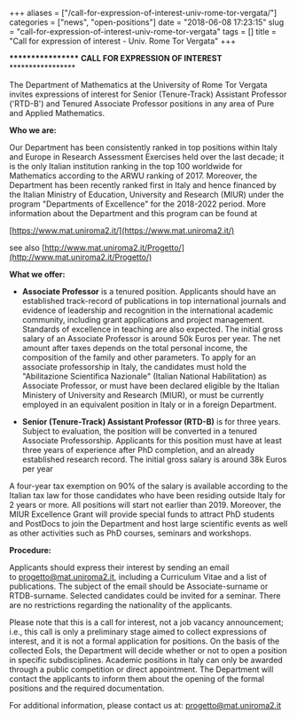 +++
aliases = ["/call-for-expression-of-interest-univ-rome-tor-vergata/"]
categories = ["news", "open-positions"]
date = "2018-06-08 17:23:15"
slug = "call-for-expression-of-interest-univ-rome-tor-vergata"
tags = []
title = "Call for expression of interest - Univ. Rome Tor Vergata"
+++

**\*\*\*\*\*\*\*\*\*\*\*\*\*\*\*\*** **CALL FOR EXPRESSION OF INTEREST**
\*\*\*\*\*\*\*\*\*\*\*\*\*\*\*\*\*

The Department of Mathematics at the University of Rome Tor Vergata
invites expressions of interest for Senior (Tenure-Track) Assistant
Professor ('RTD-B') and Tenured Associate Professor positions in any
area of Pure and Applied Mathematics.

**Who we are:**

Our Department has been consistently ranked in top positions within
Italy and Europe in Research Assessment Exercises held over the last
decade; it is the only Italian institution ranking in the top 100
worldwide for Mathematics according to the ARWU ranking of 2017.
Moreover, the Department has been recently ranked first in Italy and
hence financed by the Italian Ministry of Education, University and
Research (MIUR) under the program "Departments of Excellence" for the
2018-2022 period. More information about the Department and this program
can be found at

[https://www.mat.uniroma2.it/](https://www.mat.uniroma2.it/)

see also [http://www.mat.uniroma2.it/Progetto/](http://www.mat.uniroma2.it/Progetto/)

**What we offer:**

- **Associate Professor** is a tenured position. Applicants should have
an established track-record of publications in top international
journals and evidence of leadership and recognition in the international
academic community, including grant applications and project management.
Standards of excellence in teaching are also expected. The initial gross
salary of an Associate Professor is around 50k Euros per year. The net
amount after taxes depends on the total personal income, the composition
of the family and other parameters. To apply for an associate
professorship in Italy, the candidates must hold the "Abilitazione
Scientifica Nazionale" (Italian National Habilitation) as Associate
Professor, or must have been declared eligible by the Italian Ministery
of University and Research (MIUR), or must be currently employed in an
equivalent position in Italy or in a foreign Department.

- **Senior (Tenure-Track) Assistant Professor (RTD-B)** is for three
years. Subject to evaluation, the position will be converted in a
tenured Associate Professorship. Applicants for this position must have
at least three years of experience after PhD completion, and an already
established research record. The initial gross salary is around 38k
Euros per year

A four-year tax exemption on 90% of the salary is available according to
the Italian tax law for those candidates who have been residing outside
Italy for 2 years or more. All positions will start not earlier than
2019. Moreover, the MIUR Excellence Grant will provide special funds to
attract PhD students and PostDocs to join the Department and host large
scientific events as well as other activities such as PhD courses,
seminars and workshops.

**Procedure:**

Applicants should express their interest by sending an email
to [progetto@mat.uniroma2.it](progetto@mat.uniroma2.it), including a Curriculum Vitae and a list
of publications. The subject of the email should be Associate-surname or
RTDB-surname. Selected candidates could be invited for a seminar. There
are no restrictions regarding the nationality of the applicants.

Please note that this is a call for interest, not a job vacancy
announcement; i.e., this call is only a preliminary stage aimed to
collect expressions of interest, and it is not a formal application for
positions. On the basis of the collected EoIs, the Department will
decide whether or not to open a position in specific subdisciplines.
Academic positions in Italy can only be awarded through a public
competition or direct appointment. The Department will contact the
applicants to inform them about the opening of the formal positions and
the required documentation.

For additional information, please contact us
at: [progetto@mat.uniroma2.it](progetto@mat.uniroma2.it)


